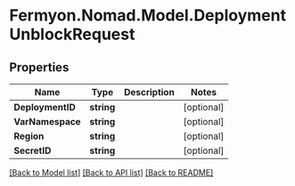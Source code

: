 # Fermyon.Nomad.Model.DeploymentUnblockRequest

## Properties

Name | Type | Description | Notes
------------ | ------------- | ------------- | -------------
**DeploymentID** | **string** |  | [optional] 
**VarNamespace** | **string** |  | [optional] 
**Region** | **string** |  | [optional] 
**SecretID** | **string** |  | [optional] 

[[Back to Model list]](../README.md#documentation-for-models) [[Back to API list]](../README.md#documentation-for-api-endpoints) [[Back to README]](../README.md)

